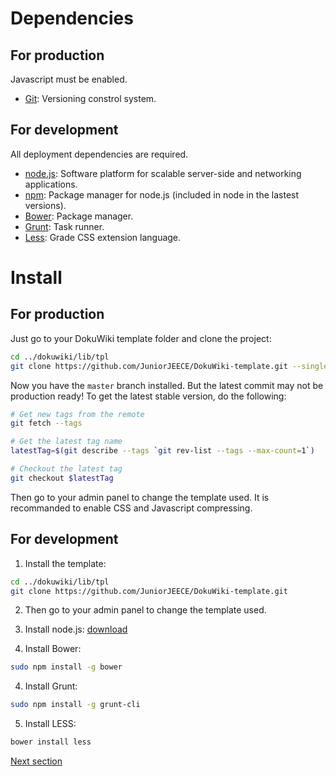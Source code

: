 # Dependencies

## For production

Javascript must be enabled.

* [Git](//git-scm.com): Versioning constrol system.


## For development

All deployment dependencies are required.

* [node.js](//nodejs.org/): Software platform for scalable server-side and networking applications.
* [npm](//www.npmjs.org): Package manager for node.js (included in node in the lastest versions).
* [Bower](//bower.io): Package manager.
* [Grunt](//gruntjs.com): Task runner.
* [Less](//lesscss.org/): Grade CSS extension language.


# Install

## For production

Just go to your DokuWiki template folder and clone the project:

```bash
cd ../dokuwiki/lib/tpl
git clone https://github.com/JuniorJEECE/DokuWiki-template.git --single-branch --branch=master
```

Now you have the `master` branch installed. But the latest commit may not be production ready! To get the latest stable version, do the following:

```bash
# Get new tags from the remote
git fetch --tags

# Get the latest tag name
latestTag=$(git describe --tags `git rev-list --tags --max-count=1`)

# Checkout the latest tag
git checkout $latestTag
```

Then go to your admin panel to change the template used. It is recommanded to enable CSS and Javascript compressing.


## For development

1. Install the template:

```bash
cd ../dokuwiki/lib/tpl
git clone https://github.com/JuniorJEECE/DokuWiki-template.git
```

2. Then go to your admin panel to change the template used.

3. Install node.js: [download](//nodejs.org/)

4. Install Bower:

```bash
sudo npm install -g bower
```

4. Install Grunt:

```bash
sudo npm install -g grunt-cli
```

5. Install LESS:

```bash
bower install less
```

[Next section](directory-structure.md)
